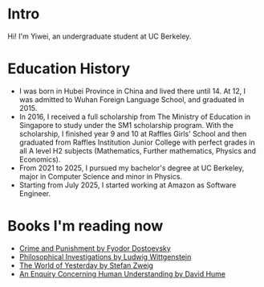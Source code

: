 # Intro

Hi! I'm Yiwei, an undergraduate student at UC Berkeley.

# Education History

- I was born in Hubei Province in China and lived there until 14. At 12, I was admitted to Wuhan Foreign Language School, and graduated in 2015.
- In 2016, I received a full scholarship from The Ministry of Education in Singapore to study under the SM1 scholarship program. With the scholarship, I finished year 9 and 10 at Raffles Girls' School and then graduated from Raffles Institution Junior College with perfect grades in all A level H2 subjects (Mathematics, Further mathematics, Physics and Economics).
- From 2021 to 2025, I pursued my bachelor's degree at UC Berkeley, major in Computer Science and minor in Physics.
- Starting from July 2025, I started working at Amazon as Software Engineer.

# Books I'm reading now

- [Crime and Punishment by Fyodor Dostoevsky](https://en.wikipedia.org/wiki/Crime_and_Punishment)
- [Philosophical Investigations by Ludwig Wittgenstein](https://en.wikipedia.org/wiki/Philosophical_Investigations)
- [The World of Yesterday by Stefan Zweig](https://en.wikipedia.org/wiki/The_World_of_Yesterday)
- [An Enquiry Concerning Human Understanding by David Hume](https://en.wikipedia.org/wiki/An_Enquiry_Concerning_Human_Understanding)
